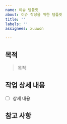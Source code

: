 ```yaml
---
name: 이슈 템플릿
about: 이슈 작성을 위한 템플릿
title: ''
labels: ''
assignees: xuuwon

---
```


## 목적
> 목적

## 작업 상세 내용
- [ ] 상세 내용

## 참고 사항
